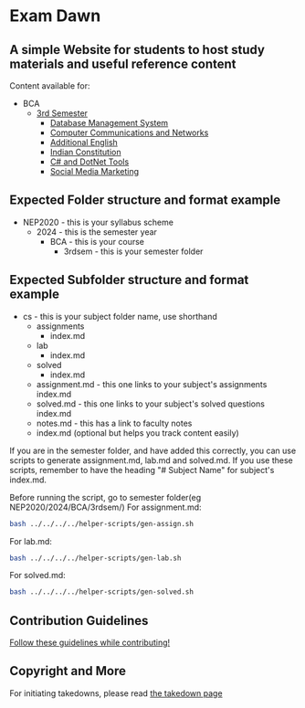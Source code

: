 # Exam Dawn

## A simple Website for students to host study materials and useful reference content

Content available for:
- BCA
    - [3rd Semester](NEP2020/2024/BCA/3rdsem/index.md)
        - [Database Management System](NEP2020/2024/BCA/3rdsem/dbms/index.md)
        - [Computer Communications and Networks](NEP2020/2024/BCA/3rdsem/ccn/index.md)
        - [Additional English](NEP2020/2024/BCA/3rdsem/addEng/index.md)
        - [Indian Constitution](NEP2020/2024/BCA/3rdsem/ic/index.md)
        - [C# and DotNet Tools](NEP2020/2024/BCA/3rdsem/cs/index.md)
        - [Social Media Marketing](NEP2020/2024/BCA/3rdsem/smm/index.md)

## Expected Folder structure and format example
- NEP2020 - this is your syllabus scheme
    - 2024 - this is the semester year
        - BCA - this is your course
            - 3rdsem - this is your semester folder

## Expected Subfolder structure and format example
- cs - this is your subject folder name, use shorthand
    - assignments
        - index.md
    - lab
        - index.md
    - solved
        - index.md
    - assignment.md - this one links to your subject's assignments index.md
    - solved.md - this one links to your subject's solved questions index.md
    - notes.md - this has a link to faculty notes
    - index.md (optional but helps you track content easily)


If you are in the semester folder, and have added this correctly, you can use scripts to generate assignment.md, lab.md and solved.md. If you use these scripts, remember to have the heading "\# Subject Name" for subject's index.md.

Before running the script, go to semester folder(eg NEP2020/2024/BCA/3rdsem/)
For assignment.md:
```bash
bash ../../../../helper-scripts/gen-assign.sh
```

For lab.md:
```bash
bash ../../../../helper-scripts/gen-lab.sh
```

For solved.md:
```bash
bash ../../../../helper-scripts/gen-solved.sh
```

## Contribution Guidelines
[Follow these guidelines while contributing!](https://github.com/examdawn/content/blob/main/.github/CONTRIBUTING.md)

## Copyright and More
For initiating takedowns, please read [the takedown page](takedown.md)
